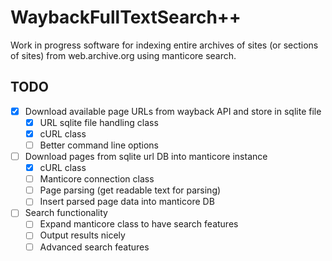 # WaybackFullTextSearch++
Work in progress software for indexing entire archives of sites (or sections of sites) from web.archive.org using manticore search.

## TODO
- [X] Download available page URLs from wayback API and store in sqlite file
  - [X] URL sqlite file handling class
  - [X] cURL class
  - [ ] Better command line options
- [ ] Download pages from sqlite url DB into manticore instance
  - [X] cURL class  
  - [ ] Manticore connection class
  - [ ] Page parsing (get readable text for parsing)
  - [ ] Insert parsed page data into manticore DB
- [ ] Search functionality
  - [ ] Expand manticore class to have search features
  - [ ] Output results nicely
  - [ ] Advanced search features
